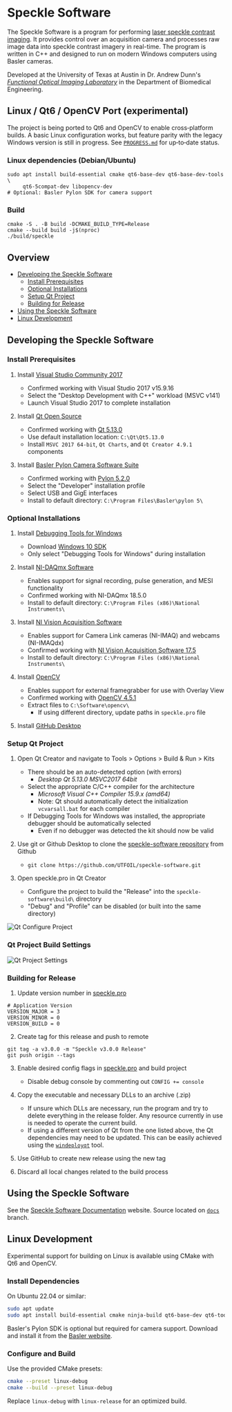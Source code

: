 # Speckle Software

The Speckle Software is a program for performing [laser speckle contrast imaging](https://foil.bme.utexas.edu/research/laser-speckle-contrast-imaging). It provides control over an acquisition camera and processes raw image data into speckle contrast imagery in real-time. The program is written in C++ and designed to run on modern Windows computers using Basler cameras.

Developed at the University of Texas at Austin in Dr. Andrew Dunn's [_Functional Optical Imaging Laboratory_](https://foil.bme.utexas.edu/) in the Department of Biomedical Engineering.

## Linux / Qt6 / OpenCV Port (experimental)

The project is being ported to Qt6 and OpenCV to enable cross‑platform builds. A
basic Linux configuration works, but feature parity with the legacy Windows
version is still in progress. See [`PROGRESS.md`](PROGRESS.md) for up‑to‑date
status.

### Linux dependencies (Debian/Ubuntu)

```
sudo apt install build-essential cmake qt6-base-dev qt6-base-dev-tools \
     qt6-5compat-dev libopencv-dev
# Optional: Basler Pylon SDK for camera support
```

### Build

```
cmake -S . -B build -DCMAKE_BUILD_TYPE=Release
cmake --build build -j$(nproc)
./build/speckle
```

## Overview

* [Developing the Speckle Software](#developing-the-speckle-software)
    * [Install Prerequisites](#install-prerequisites)
    * [Optional Installations](#optional-installations)
    * [Setup Qt Project](#setup-qt-project)
    * [Building for Release](#building-for-release)
* [Using the Speckle Software](#using-the-speckle-software)
* [Linux Development](#linux-development)

## Developing the Speckle Software

### Install Prerequisites

1. Install [Visual Studio Community 2017](https://docs.microsoft.com/en-us/visualstudio/releasenotes/vs2017-relnotes)
   * Confirmed working with Visual Studio 2017 v15.9.16
   * Select the "Desktop Development with C++" workload (MSVC v141)
   * Launch Visual Studio 2017 to complete installation

2. Install [Qt Open Source](https://download.qt.io/archive/qt/)
   * Confirmed working with [Qt 5.13.0](https://download.qt.io/archive/qt/5.13/5.13.0/qt-opensource-windows-x86-5.13.0.exe)
   * Use default installation location: `C:\Qt\Qt5.13.0`
   * Install `MSVC 2017 64-bit`, `Qt Charts`, and `Qt Creator 4.9.1` components

3. Install [Basler Pylon Camera Software Suite](https://www.baslerweb.com/en/products/software/pylon-windows/)
   * Confirmed working with [Pylon 5.2.0](https://www.baslerweb.com/en/sales-support/downloads/software-downloads/pylon-5-2-0-windows/)
   * Select the "Developer" installation profile
   * Select USB and GigE interfaces
   * Install to default directory: `C:\Program Files\Basler\pylon 5\`

### Optional Installations

1. Install [Debugging Tools for Windows](https://docs.microsoft.com/en-us/windows-hardware/drivers/debugger/)
   * Download [Windows 10 SDK](https://developer.microsoft.com/en-us/windows/downloads/windows-10-sdk) 
   * Only select "Debugging Tools for Windows" during installation

2. Install [NI-DAQmx Software](http://sine.ni.com/nips/cds/view/p/lang/en/nid/10181)
   * Enables support for signal recording, pulse generation, and MESI functionality
   * Confirmed working with NI-DAQmx 18.5.0
   * Install to default directory: `C:\Program Files (x86)\National Instruments\`

3. Install [NI Vision Acquisition Software](http://sine.ni.com/nips/cds/view/p/lang/en/nid/12892)
   * Enables support for Camera Link cameras (NI-IMAQ) and webcams (NI-IMAQdx)
   * Confirmed working with [NI Vision Acquisition Software 17.5](http://www.ni.com/download/ni-vision-acquisition-software-17.5/7270/en/)
   * Install to default directory: `C:\Program Files (x86)\National Instruments\`

4. Install [OpenCV](https://opencv.org/)
   * Enables support for external framegrabber for use with Overlay View
   * Confirmed working with [OpenCV 4.5.1](https://github.com/opencv/opencv/releases/tag/4.5.1)
   * Extract files to `C:\Software\opencv\`
      * If using different directory, update paths in `speckle.pro` file

5. Install [GitHub Desktop](https://desktop.github.com/)


### Setup Qt Project

1. Open Qt Creator and navigate to Tools > Options > Build & Run > Kits
   * There should be an auto-detected option (with errors)
      * _Desktop Qt 5.13.0 MSVC2017 64bit_
   * Select the appropriate C/C++ compiler for the architecture
      * _Microsoft Visual C++ Compiler 15.9.x (amd64)_
      * Note: Qt should automatically detect the initialization `vcvarsall.bat` for each compiler
   * If Debugging Tools for Windows was installed, the appropriate debugger should be automatically selected
     * Even if no debugger was detected the kit should now be valid

2. Use git or Github Desktop to clone the [speckle-software repository](https://github.com/UTFOIL/speckle-software) from Github
   * `git clone https://github.com/UTFOIL/speckle-software.git`

3. Open speckle.pro in Qt Creator
   * Configure the project to build the "Release" into the `speckle-software\build\` directory
   * "Debug" and "Profile" can be disabled (or built into the same directory)

![Qt Configure Project](https://user-images.githubusercontent.com/867617/143131249-b637da51-2450-42bb-a228-fa46bae9040d.png)


### Qt Project Build Settings

![Qt Project Settings](https://user-images.githubusercontent.com/867617/143131673-c733569e-3a38-48a0-a475-9c0f91d33d80.png)


### Building for Release

1. Update version number in [speckle.pro](src/speckle.pro)

```
# Application Version
VERSION_MAJOR = 3
VERSION_MINOR = 0
VERSION_BUILD = 0
```

2. Create tag for this release and push to remote

```
git tag -a v3.0.0 -m "Speckle v3.0.0 Release"
git push origin --tags
```

3. Enable desired config flags in [speckle.pro](src/speckle.pro) and build project
   * Disable debug console by commenting out `CONFIG += console`

4. Copy the executable and necessary DLLs to an archive (.zip)
   * If unsure which DLLs are necessary, run the program and try to delete everything in the release folder. Any resource currently in use is needed to operate the current build.
   * If using a different version of Qt from the one listed above, the Qt dependencies may need to be updated. This can be easily achieved using the [`windeployqt`](http://doc.qt.io/qt-5/windows-deployment.html) tool.

5. Use GitHub to create new release using the new tag

6. Discard all local changes related to the build process


## Using the Speckle Software

See the [Speckle Software Documentation](https://utfoil.github.io/speckle-software/) website. Source located on [`docs`](https://github.com/UTFOIL/speckle-software/tree/docs) branch.

## Linux Development

Experimental support for building on Linux is available using CMake with Qt6 and OpenCV.

### Install Dependencies

On Ubuntu 22.04 or similar:

```bash
sudo apt update
sudo apt install build-essential cmake ninja-build qt6-base-dev qt6-tools-dev libopencv-dev
```

Basler's Pylon SDK is optional but required for camera support. Download and install it from the [Basler website](https://www.baslerweb.com/en/products/software/).

### Configure and Build

Use the provided CMake presets:

```bash
cmake --preset linux-debug
cmake --build --preset linux-debug
```

Replace `linux-debug` with `linux-release` for an optimized build.
